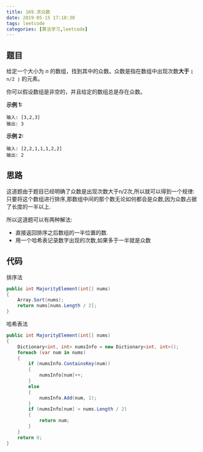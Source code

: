 ```yaml
---
title: 169.求众数
date: 2019-05-15 17:18:30
tags: leetcode
categories: [算法学习,leetcode]
---
```

## 题目

给定一个大小为 *n* 的数组，找到其中的众数。众数是指在数组中出现次数**大于** `⌊ n/2 ⌋` 的元素。

你可以假设数组是非空的，并且给定的数组总是存在众数。

**示例 1:**

```
输入: [3,2,3]
输出: 3
```

**示例 2:**

```
输入: [2,2,1,1,1,2,2]
输出: 2
```

<!-- more -->

## 思路

这道题由于题目已经明确了众数是出现次数大于n/2次,所以就可以得到一个规律:只要将这个数组进行排序,那数组中间的那个数无论如何都会是众数,因为众数占据了长度的一半以上.

所以这道题可以有两种解法:

- 直接返回排序之后数组的一半位置的数.
- 用一个哈希表记录数字出现的次数,如果多于一半就是众数

## 代码

排序法

```c#
public int MajorityElement(int[] nums)
{
    Array.Sort(nums);
    return nums[nums.Length / 2];
}
```

哈希表法

```c#
public int MajorityElement(int[] nums)
{
    Dictionary<int, int> numsInfo = new Dictionary<int, int>();
    foreach (var num in nums)
    {
        if (numsInfo.ContainsKey(num))
        {
            numsInfo[num]++;
        }
        else
        {
            numsInfo.Add(num, 1);
        }
        if (numsInfo[num] > nums.Length / 2)
        {
            return num;
        }
    }
    return 0;
}
```

